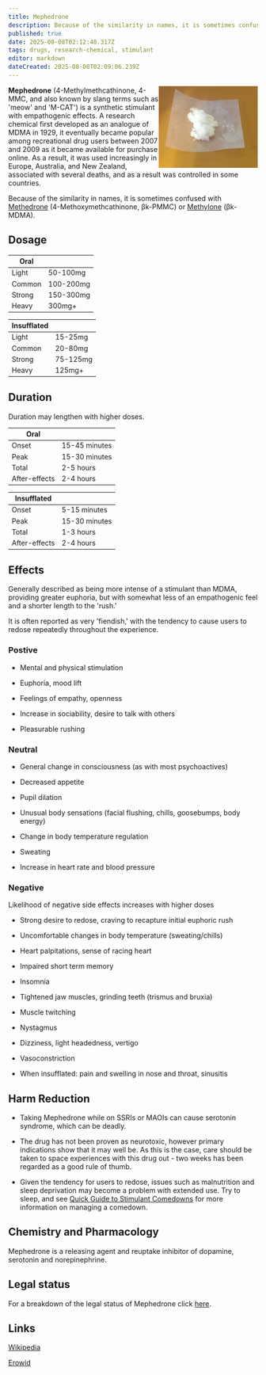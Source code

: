 ```yaml
---
title: Mephedrone
description: Because of the similarity in names, it is sometimes confused with Methedrone (4-Methoxymethcathinone, βk-PMMC) or Methylone (βk-MDMA).
published: true
date: 2025-08-08T02:12:48.317Z
tags: drugs, research-chemical, stimulant
editor: markdown
dateCreated: 2025-08-08T02:09:06.239Z
---
```


<img src="/assets/mephedrone.jpg" width="200" align="right">

**Mephedrone** (4-Methylmethcathinone, 4-MMC, and also known by slang terms such as 'meow' and 'M-CAT') is a synthetic stimulant with empathogenic effects. A research chemical first developed as an analogue of MDMA in 1929, it eventually became popular among recreational drug users between 2007 and 2009 as it became available for purchase online. As a result, it was used increasingly in Europe, Australia, and New Zealand, associated with several deaths, and as a result was controlled in some countries.

Because of the similarity in names, it is sometimes confused with [Methedrone](/en/methedrone) (4-Methoxymethcathinone, βk-PMMC) or [Methylone](/en/methylone) (βk-MDMA).

## Dosage

| Oral |  |
|------|---|
| Light | 50-100mg |
| Common | 100-200mg |
| Strong | 150-300mg |
| Heavy | 300mg+ |

| Insufflated |  |
|-------------|---|
| Light | 15-25mg |
| Common | 20-80mg |
| Strong | 75-125mg |
| Heavy | 125mg+ |

## Duration

Duration may lengthen with higher doses.

| Oral |  |
|------|---|
| Onset | 15-45 minutes |
| Peak | 15-30 minutes |
| Total | 2-5 hours |
| After-effects | 2-4 hours |

| Insufflated |  |
|-------------|---|
| Onset | 5-15 minutes |
| Peak | 15-30 minutes |
| Total | 1-3 hours |
| After-effects | 2-4 hours |

## Effects

Generally described as being more intense of a stimulant than MDMA, providing greater euphoria, but with somewhat less of an empathogenic feel and a shorter length to the 'rush.'

It is often reported as very 'fiendish,' with the tendency to cause users to redose repeatedly throughout the experience.

### Postive

* Mental and physical stimulation

* Euphoria, mood lift

* Feelings of empathy, openness

* Increase in sociability, desire to talk with others

* Pleasurable rushing

### Neutral

* General change in consciousness (as with most psychoactives)

* Decreased appetite

* Pupil dilation

* Unusual body sensations (facial flushing, chills, goosebumps, body energy)

* Change in body temperature regulation

* Sweating

* Increase in heart rate and blood pressure

### Negative

Likelihood of negative side effects increases with higher doses

* Strong desire to redose, craving to recapture initial euphoric rush

* Uncomfortable changes in body temperature (sweating/chills)

* Heart palpitations, sense of racing heart

* Impaired short term memory

* Insomnia

* Tightened jaw muscles, grinding teeth (trismus and bruxia)

* Muscle twitching

* Nystagmus

* Dizziness, light headedness, vertigo

* Vasoconstriction

* When insufflated: pain and swelling in nose and throat, sinusitis

## Harm Reduction

* Taking Mephedrone while on SSRIs or MAOIs can cause serotonin syndrome, which can be deadly.

* The drug has not been proven as neurotoxic, however primary indications show that it may well be. As this is the case, care should be taken to space experiences with this drug out - two weeks has been regarded as a good rule of thumb.

* Given the tendency for users to redose, issues such as malnutrition and sleep deprivation may become a problem with extended use. Try to sleep, and see [Quick Guide to Stimulant Comedowns](/en/quick-guide-to-stimulant-comedowns) for more information on managing a comedown.

## Chemistry and Pharmacology

Mephedrone is a releasing agent and reuptake inhibitor of dopamine, serotonin and  norepinephrine.

## Legal status

For a breakdown of the legal status of Mephedrone click [here](https://www.erowid.org/chemicals/4_methylmethcathinone/4_methylmethcathinone_law.shtml).

## Links

[Wikipedia](https://en.wikipedia.org/wiki/Mephedrone)

[Erowid](https://www.erowid.org/chemicals/4_methylmethcathinone/4_methylmethcathinone.shtml)